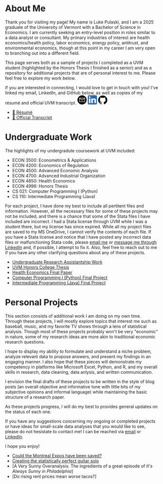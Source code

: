 # About Me

Thank you for visiting my page! My name is Luke Pulaski, and I am a 2025 graduate of the University of Vermont
with a Bachelor of Science in Economics. I am currently seeking an entry-level position in roles similar to a 
data analyst or consultant. My primary industries of interest are health economics/health policy, labor economics, 
energy policy, antitrust, and environmental economics, though at this point in my career I am very open to branching 
out into a different field.

This page serves both as a sample of projects I completed as a UVM student (highlighted by the Honors Thesis I finished as a 
senior) and as a repository for additional projects that are of personal interest to me. Please feel free to explore my 
work below.

If you are interested in connecting, I would love to get in touch with you! I've linked my email, LinkedIn, and GitHub below, 
as well as copies of my résumé and official UVM transcript.
[<img src="bio/email-icon.jpg" alt="Email" width="30"/>](mailto:luke.pulaski@gmail.com) [<img src="bio/linkedin-icon.jpg" alt="LinkedIn" width="30"/>](https://www.linkedin.com/in/luke-pulaski-437656200/) [<img src="bio/github-icon.jpg" alt="GitHub" width="30"/>](https://www.github.com/lukepulaski)
- [📄 Résumé](bio/resume.pdf)
- [📄 Official Transcript](bio/official-transcript.pdf)

# Undergraduate Work

The highlights of my undergradute coursework at UVM included:
- ECON 3500: Econometrics & Applications
- ECON 4200: Economics of Regulation
- ECON 4500: Advanced Economic Analysis
- ECON 4700: Advanced Industrial Organization
- ECON 4850: Health Economics
- ECON 4996: Honors Thesis
- CS 021: Computer Programming I (Python)
- CS 110: Intermediate Programming (Java)

For each project, I have done my best to include all pertitent files and information. However, all
the necessary files for some of these projects may not be included, and there is a chance that some of 
the Stata files I have included are incorrect. I had a Stata license through UVM while I was a student 
there, but my license has since expired. While all my project files are saved to my MS OneDrive, I cannot 
verify the contents of each file. If you have a Stata license and notice that I have posted any incorrect 
data files or malfunctioning Stata code, please [email me](mailto:luke.pulaski@gmail.com) or [message me through LinkedIn](https://www.linkedin.com/in/luke-pulaski-437656200/) and, if possible, 
I attempt to fix it. Also, feel free to reach out to me if you have any other clarifying questions about any 
of these projects.

- [Undergraduate Research Assistantship Work](ura-work/ura-work-all.html)
- [UVM Honors College Thesis](hcol-thesis/hcol-thesis-all.html)
- [Health Economics Final Paper](econ-4850/health-econ-final-paper.html)
- [Computer Programming I (Python) Final Project](cs-021/cs-021-all.html)
- [Intermediate Programming (Java) Final Project](cs-110/cs-110-all.html)

# Personal Projects

This section consists of additional work I am doing on my own time. Through these projects, I will mostly 
explore topics that interest me such as baseball, music, and my favorite TV shows through a lens of statistical 
analysis. Though most of these projects probably won't be very "economic" in nature, some of my research 
ideas are more akin to traditional economic research questions. 

I hope to display my ability to formulate and understand a niche problem, analyze relevant data to propose answers, 
and present my findings in an engaging manner. I also hope that these pieces will demonstrate my competency 
in platforms like Microsoft Excel, Python, and R, and my overall skills in research, data cleaning, data anlysis, 
and written communication.

I envision the final drafts of these projects to be written in the style of blog posts (an overall objective and 
informative tone with little bits of my subjective opinions and informal language) while maintaining the basic 
structure of a research paper.

As these projects progress, I will do my best to provides general updates on the status of each one. 

If you have any suggestions concerning my ongoing or completed projects or have ideas for small-scale data analyses 
that you would like to see, please do not hesistate to contact me! I can be reached via [email](mailto:luke.pulaski@gmail.com) or [LinkedIn](https://www.linkedin.com/in/luke-pulaski-437656200/). 

I hope you enjoy!

- [Could the Montreal Expos have been saved?](94-expos/94-expos-main.html)
- [Creating the statistically perfect guitar solo](guitar-solos/guitar-solos-main.html)
- [A Very Sunny Overanalysis: The ingredients of a great episode of *It's Always Sunny in Philadelphia*]
- [Do rising rent prices mean worse tacos?]
